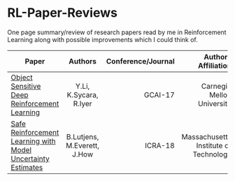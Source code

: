 # RL-Paper-Reviews
One page summary/review of research papers read by me in Reinforcement Learning along with possible improvements which I could think of.



| Paper         | Authors        | Conference/Journal  | Authors Affiliation |
| ------------- |:-------------:| -----:| -----:|
| [Object Sensitive Deep Reinforcement Learning](https://arxiv.org/abs/1809.06064) | Y.Li, K.Sycara, R.Iyer | GCAI-17  | Carnegie Mellon University |
| [Safe Reinforcement Learning with Model Uncertainty Estimates](https://arxiv.org/abs/1810.08700) | B.Lutjens, M.Everett, J.How      | ICRA-18 | Massachusetts Institute of Technology |
